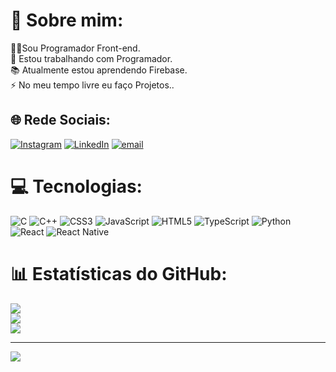 # 💫 Sobre mim:
👩‍💻Sou Programador Front-end.<br>🔭 Estou trabalhando com Programador.<br>📚  Atualmente estou aprendendo  Firebase.<br>⚡ No meu tempo livre eu  faço Projetos..


## 🌐 Rede Sociais:
[![Instagram](https://img.shields.io/badge/Instagram-%23E4405F.svg?logo=Instagram&logoColor=white)](https://instagram.com/https://www.instagram.com/caiogomesbroficiall/) [![LinkedIn](https://img.shields.io/badge/LinkedIn-%230077B5.svg?logo=linkedin&logoColor=white)](https://linkedin.com/in/https://www.linkedin.com/in/caio-santiago-27764533a/) [![email](https://img.shields.io/badge/Email-D14836?logo=gmail&logoColor=white)](mailto:caiosantiago0987sg@gmail.com) 

# 💻 Tecnologias:
![C](https://img.shields.io/badge/c-%2300599C.svg?style=for-the-badge&logo=c&logoColor=white) ![C++](https://img.shields.io/badge/c++-%2300599C.svg?style=for-the-badge&logo=c%2B%2B&logoColor=white) ![CSS3](https://img.shields.io/badge/css3-%231572B6.svg?style=for-the-badge&logo=css3&logoColor=white) ![JavaScript](https://img.shields.io/badge/javascript-%23323330.svg?style=for-the-badge&logo=javascript&logoColor=%23F7DF1E) ![HTML5](https://img.shields.io/badge/html5-%23E34F26.svg?style=for-the-badge&logo=html5&logoColor=white) ![TypeScript](https://img.shields.io/badge/typescript-%23007ACC.svg?style=for-the-badge&logo=typescript&logoColor=white) ![Python](https://img.shields.io/badge/python-3670A0?style=for-the-badge&logo=python&logoColor=ffdd54) ![React](https://img.shields.io/badge/react-%2320232a.svg?style=for-the-badge&logo=react&logoColor=%2361DAFB) ![React Native](https://img.shields.io/badge/react_native-%2320232a.svg?style=for-the-badge&logo=react&logoColor=%2361DAFB)
# 📊 Estatísticas do GitHub:
![](https://github-readme-stats.vercel.app/api?username=caiosantiagotr&theme=merko&hide_border=false&include_all_commits=false&count_private=false)<br/>
![](https://nirzak-streak-stats.vercel.app/?user=caiosantiagotr&theme=merko&hide_border=false)<br/>
![](https://github-readme-stats.vercel.app/api/top-langs/?username=caiosantiagotr&theme=merko&hide_border=false&include_all_commits=false&count_private=false&layout=compact)

---
[![](https://visitcount.itsvg.in/api?id=caiosantiagotr&icon=0&color=0)](https://visitcount.itsvg.in)

<!-- Proudly created with GPRM ( https://gprm.itsvg.in ) -->
